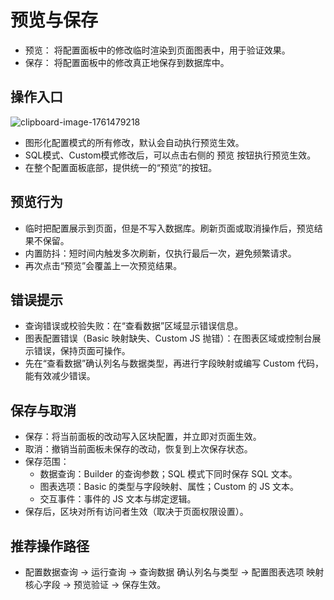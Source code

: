 # 预览与保存

* 预览： 将配置面板中的修改临时渲染到页面图表中，用于验证效果。
* 保存： 将配置面板中的修改真正地保存到数据库中。

## 操作入口

![clipboard-image-1761479218](https://static-docs.nocobase.com/clipboard-image-1761479218.png)

- 图形化配置模式的所有修改，默认会自动执行预览生效。
- SQL模式、Custom模式修改后，可以点击右侧的 预览 按钮执行预览生效。
- 在整个配置面板底部，提供统一的“预览”的按钮。

## 预览行为
- 临时把配置展示到页面，但是不写入数据库。刷新页面或取消操作后，预览结果不保留。
- 内置防抖：短时间内触发多次刷新，仅执行最后一次，避免频繁请求。
- 再次点击“预览”会覆盖上一次预览结果。

## 错误提示
- 查询错误或校验失败：在“查看数据”区域显示错误信息。
- 图表配置错误（Basic 映射缺失、Custom JS 抛错）：在图表区域或控制台展示错误，保持页面可操作。
- 先在“查看数据”确认列名与数据类型，再进行字段映射或编写 Custom 代码，能有效减少错误。

## 保存与取消
- 保存：将当前面板的改动写入区块配置，并立即对页面生效。
- 取消：撤销当前面板未保存的改动，恢复到上次保存状态。
- 保存范围：
  - 数据查询：Builder 的查询参数；SQL 模式下同时保存 SQL 文本。
  - 图表选项：Basic 的类型与字段映射、属性；Custom 的 JS 文本。
  - 交互事件：事件的 JS 文本与绑定逻辑。
- 保存后，区块对所有访问者生效（取决于页面权限设置）。

## 推荐操作路径
- 配置数据查询 → 运行查询 → 查询数据 确认列名与类型 → 配置图表选项 映射核心字段 → 预览验证 → 保存生效。